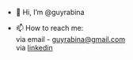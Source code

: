 - 👋 Hi, I’m @guyrabina

- 📫 How to reach me:
    <br>via email - guyrabina@gmail.com
    <br>via [linkedin](https://www.linkedin.com/in/guy-rabina)
<!---
guyrabina/guyrabina is a ✨ special ✨ repository because its `README.md` (this file) appears on your GitHub profile.
You can click the Preview link to take a look at your changes.
--->
